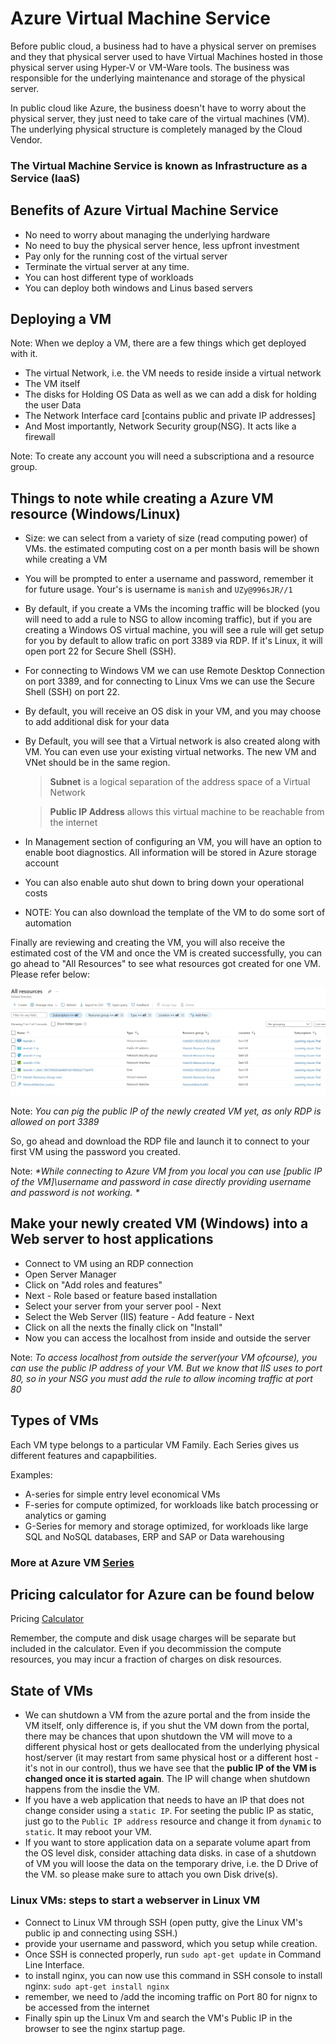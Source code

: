 # Azure Virtual Machine Service

Before public cloud, a business had to have a physical server on premises and they that physical server used to have Virtual Machines hosted in those physical server using Hyper-V or VM-Ware tools. The business was responsible for the underlying maintenance and storage of the physical server.

In public cloud like Azure, the business doesn't have to worry about the physical server, they just need to take care of the virtual machines (VM). The underlying physical structure is completely managed by the Cloud Vendor.

### The Virtual Machine Service is known as Infrastructure as a Service (IaaS)

## Benefits of Azure Virtual Machine Service

- No need to worry about managing the underlying hardware
- No need to buy the physical server hence, less upfront investment
- Pay only for the running cost of the virtual server
- Terminate the virtual server at any time.
- You can host different type of workloads
- You can deploy both windows and Linus based servers

## Deploying a VM

Note: When we deploy a VM, there are a few things which get deployed with it.

- The virtual Network, i.e. the VM needs to reside inside a virtual network
- The VM itself
- The disks for Holding OS Data as well as we can add a disk for holding the user Data
- The Network Interface card \[contains public and private IP addresses\]
- And Most importantly, Network Security group(NSG). It acts like a firewall

Note: To create any account you will need a subscriptiona and a resource group.

## Things to note while creating a Azure VM resource (Windows/Linux)

- Size: we can select from a variety of size (read computing power) of VMs. the estimated computing cost on a per month basis will be shown while creating a VM
- You will be prompted to enter a username and password, remember it for future usage. Your's is username is `manish` and `UZy@996sJR//1`
- By default, if you create a VMs the incoming traffic will be blocked (you will need to add a rule to NSG to allow incoming traffic), but if you are creating a Windows OS virtual machine, you will see a rule will get setup for you by default to allow trafic on port 3389 via RDP. If it's Linux, it will open port 22 for Secure Shell (SSH).
- For connecting to Windows VM we can use Remote Desktop Connection on port 3389, and for connecting to Linux Vms we can use the Secure Shell (SSH) on port 22.
- By default, you will receive an OS disk in your VM, and you may choose to add additional disk for your data
- By Default, you will see that a Virtual network is also created along with VM. You can even use your existing virtual networks. The new VM and VNet should be in the same region.

  > **Subnet** is a logical separation of the address space of a Virtual Network

  > **Public IP Address** allows this virtual machine to be reachable from the internet

- In Management section of configuring an VM, you will have an option to enable boot diagnostics. All information will be stored in Azure storage account
- You can also enable auto shut down to bring down your operational costs
- NOTE: You can also download the template of the VM to do some sort of automation

Finally are reviewing and creating the VM, you will also receive the estimated cost of the VM and once the VM is created successfully, you can go ahead to "All Resources" to see what resources got created for one VM. Please refer below:

![Resources after VM creation](./images/resources-after-vm-creation.jpg)

Note: _*You can pig the public IP of the newly created VM yet, as only RDP is allowed on port 3389*_

So, go ahead and download the RDP file and launch it to connect to your first VM using the password you created.

Note: _*While connecting to Azure VM from you local you can use \[public IP of the VM\]\\username and password in case directly providing username and password is not working. *_

## Make your newly created VM (Windows) into a Web server to host applications

- Connect to VM using an RDP connection
- Open Server Manager
- Click on "Add roles and features"
- Next - Role based or feature based installation
- Select your server from your server pool - Next
- Select the Web Server (IIS) feature - Add feature - Next
- Click on all the nexts the finally click on "Install"
- Now you can access the localhost from inside and outside the server

Note: _*To access localhost from outside the server(your VM ofcourse), you can use the public IP address of your VM. But we know that IIS uses to port 80, so in your NSG you must add the rule to allow incoming traffic at port 80*_

## Types of VMs

Each VM type belongs to a particular VM Family. Each Series gives us different features and capapbilities.

Examples:

- A-series for simple entry level economical VMs
- F-series for compute optimized, for workloads like batch processing or analytics or gaming
- G-Series for memory and storage optimized, for workloads like large SQL and NoSQL databases, ERP and SAP or Data warehousing

### More at Azure VM [Series](https://azure.microsoft.com/en-in/pricing/details/virtual-machines/)

## Pricing calculator for Azure can be found below

Pricing [Calculator](https://azure.microsoft.com/en-in/pricing/calculator/)

Remember, the compute and disk usage charges will be separate but included in the calculator. Even if you decommission the compute resources, you may incur a fraction of charges on disk resources.

## State of VMs

- We can shutdown a VM from the azure portal and the from inside the VM itself, only difference is, if you shut the VM down from the portal, there may be chances that upon shutdown the VM will move to a different physical host or gets deallocated from the underlying physical host/server (it may restart from same physical host or a different host - it's not in our control), thus we have see that the **public IP of the VM is changed once it is started again**. The IP will change when shutdown happens from the insdie the VM.
- If you have a web application that needs to have an IP that does not change consider using a `static IP`. For seeting the public IP as static, just go to the `Public IP address` resource and change it from `dynamic` to `static`. It may reboot your VM.
- If you want to store application data on a separate volume apart from the OS level disk, consider attaching data disks. in case of a shutdown of VM you will loose the data on the temporary drive, i.e. the D Drive of the VM. so please make sure to attach you own Disk drive(s).

### Linux VMs: steps to start a webserver in Linux VM

- Connect to Linux VM through SSH (open putty, give the Linux VM's public ip and connecting using SSH.)
- provide your username and password, which you setup while creation.
- Once SSH is connected properly, run `sudo apt-get update` in Command Line Interface.
- to install nginx, you can now use this command in SSH console to install nginx: `sudo apt-get install nginx`
- remember, we need to /add the incoming traffic on Port 80 for nignx to be accessed from the internet
- Finally spin up the Linux Vm and search the VM's Public IP in the browser to see the nginx startup page.
